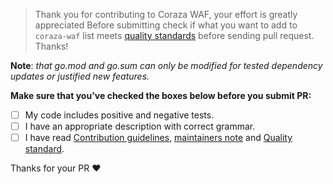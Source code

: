 > Thank you for contributing to Coraza WAF, your effort is greatly appreciated
> Before submitting check if what you want to add to `coraza-waf` list meets [quality standards](https://github.com/corazawaf/coraza/blob/master/CONTRIBUTING.md#quality-standards) before sending pull request. Thanks!

**Note**: _that go.mod and go.sum can only be modified for tested dependency updates or justified new features._

**Make sure that you've checked the boxes below before you submit PR:**

- [ ] My code includes positive and negative tests.
- [ ] I have an appropriate description with correct grammar.
- [ ] I have read [Contribution guidelines](https://github.com/corazawaf/coraza/blob/master/CONTRIBUTING.md#contribution-guidelines), [maintainers note](https://github.com/corazawaf/coraza/blob/master/CONTRIBUTING.md#maintainers) and [Quality standard](https://github.com/corazawaf/coraza/blob/master/CONTRIBUTING.md#quality-standards).

Thanks for your PR :heart: